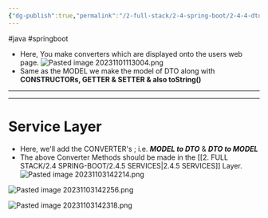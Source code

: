 ```yaml
---
{"dg-publish":true,"permalink":"/2-full-stack/2-4-spring-boot/2-4-4-dto/","noteIcon":""}
---
```


#java #springboot
- Here, You make converters which are displayed onto the users web page.
![Pasted image 20231101113004.png](/img/user/_resources/Pasted%20image%2020231101113004.png)
- Same as the MODEL we make the model of DTO along with **CONSTRUCTORs, GETTER & SETTER & also toString()**
****
***
# Service Layer
- Here, we'll add the CONVERTER's ; i.e. ***MODEL to DTO*** & ***DTO to MODEL***
- The above Converter Methods should be made in the [[2. FULL STACK/2.4 SPRING-BOOT/2.4.5 SERVICES\|2.4.5 SERVICES]] Layer.
![Pasted image 20231103142214.png](/img/user/_resources/Pasted%20image%2020231103142214.png)

![Pasted image 20231103142256.png](/img/user/_resources/Pasted%20image%2020231103142256.png)

![Pasted image 20231103142318.png](/img/user/_resources/Pasted%20image%2020231103142318.png)